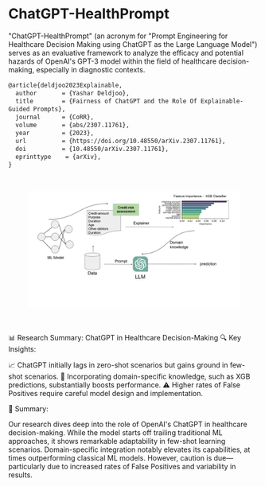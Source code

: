 # ChatGPT-HealthPrompt
"ChatGPT-HealthPrompt" (an acronym for "Prompt Engineering for Healthcare Decision Making using ChatGPT as the Large Language Model") serves as an evaluative framework to analyze the efficacy and potential hazards of OpenAI's GPT-3 model within the field of healthcare decision-making, especially in diagnostic contexts.

```
@article{deldjoo2023Explainable,
  author       = {Yashar Deldjoo},
  title        = {Fairness of ChatGPT and the Role Of Explainable-Guided Prompts},
  journal      = {CoRR},
  volume       = {abs/2307.11761},
  year         = {2023},
  url          = {https://doi.org/10.48550/arXiv.2307.11761},
  doi          = {10.48550/arXiv.2307.11761},
  eprinttype    = {arXiv},
}
```
</br>

<div align="center">
  <figure>
    <img src="flow_char_new.jpg" width="450"/>
  </figure>
</div>
</br>

📊 Research Summary: ChatGPT in Healthcare Decision-Making
🔍 Key Insights:

📈 ChatGPT initially lags in zero-shot scenarios but gains ground in few-shot scenarios.
🧠 Incorporating domain-specific knowledge, such as XGB predictions, substantially boosts performance.
⚠️ Higher rates of False Positives require careful model design and implementation.

🌟 Summary:

Our research dives deep into the role of OpenAI's ChatGPT in healthcare decision-making. While the model starts off trailing traditional ML approaches, it shows remarkable adaptability in few-shot learning scenarios. Domain-specific integration notably elevates its capabilities, at times outperforming classical ML models. However, caution is due—particularly due to increased rates of False Positives and variability in results.





